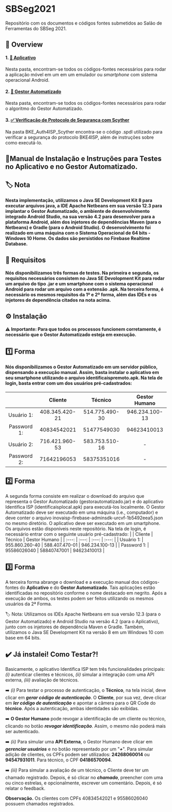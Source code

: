 # SBSeg2021
Repositório com os documentos e códigos fontes submetidos ao Salão de Ferramentas do SBSeg 2021.

## 📌 Overview
 #### 1. **<a href="https://github.com/anonymousgithub21/SBSeg2021/tree/master/Aplicativo"> 📱 Aplicativo </a>**

Nesta pasta, encontram-se todos os códigos-fontes necessários para rodar a aplicação móvel em um em um emulador ou _smartphone_ com sistema operacional Android.

#### 2.  **<a href="https://github.com/anonymousgithub21/SBSeg2021/tree/master/Gestor%20Automatizado"> 👷 Gestor Automatizado </a>**

Nesta pasta, encontram-se todos os códigos-fontes necessários para rodar o algoritmo do Gestor Automatizado.

#### 3. **<a href="https://github.com/anonymousgithub21/SBSeg2021/tree/master/BKE_Auth4ISP_Scyther"> ✅ Verificação de Protocolo de Segurança com Scyther </a>**

Na pasta BKE_Auth4ISP_Scyther encontra-se o código .spdl utilizado para verificar a segurança do protocolo BKE4ISP, além de instruções sobre como executá-lo.


## 📝Manual de Instalação e Instruções para Testes no Aplicativo e no Gestor Automatizado.

## **🏷️ Nota** 
#### Nesta implementação, utilizamos o Java SE Development Kit 8 para executar arquivos java, a IDE Apache Netbeans em sua versão 12.3 para implantar o Gestor Automatizado, o ambiente de desenvolvimento integrado Android Studio, na sua versão 4.2 para desenvolver para a plataforma Android, além dos  injetores de dependências Maven (para o Netbeans) e Gradle (para o Android Studio). O desenvolvimento foi realizado em uma máquina com o Sistema Operacional de 64 bits - Windows 10 Home. Os dados são persistidos no Firebase Realtime Database.

## **📝 Requisitos** 
#### Nós disponibilizamos três formas de testes. Na primeira e segunda, os requisitos necessários consistem no Java SE Devolopment Kit para rodar um arquivo do tipo .jar e um smartphone com o sistema operacional Android para rodar um arquivo com a extensão .apk. Na terceira forma, é necessário os mesmos requisitos da 1º e 2º forma, além das IDEs e os injetores de dependência citados na nota acima.

## **⚙️ Instalação**
#### **⚠️ Importante**: Para que todos os processos funcionem corretamente, é necessário que o **Gestor Automatizado** esteja **em execução**.

## **1️⃣ Forma** 
#### Nós disponibilizamos o Gestor Automatizado em um servidor público, dispensando a execução manual. Assim, basta instalar o aplicativo em seu smartphone utilizando o arquivo identificaispremoto.apk. Na tela de login, basta entrar com um dos usuários pré-cadastrados:
|              |  Cliente       |    Técnico       | Gestor Humano   |
| :---:        |     :---:      |         :---:    |  :---:   |
| Usuário 1:   | 408.345.420-21 | 514.775.490-30   |  946.234.100-13 |
| Password 1:  | 40834542021    | 51477549030      |  94623410013    |
| Usuário 2:   | 716.421.960-53 | 583.753.510-16   |  - |
| Password 2:  | 71642196053    | 58375351016      |  - |


## 2️⃣ **Forma** 
A segunda forma consiste em realizar o download do arquivo que representa o Gestor Automatizado (gestorautomatizado.jar) e do aplicativo Identifica ISP (identificaisplocal.apk) para executá-los localmente. O Gestor Automatizado deve ser executado em uma máquina (i.e., computador) e deve conter o arquivo inovaisp-firebase-adminsdk-urcvf-1b5492eea5.json no mesmo diretório. O aplicativo deve ser executado em um smartphone. Os arquivos estão disponíveis neste repositório. Na tela de login, é necessário entrar com o seguinte usuário pré-cadastrado:
|              |  Cliente       |    Técnico       | Gestor Humano   |
| :---:        |     :---:      |         :---:    |  :---:   |
| Usuário 1:   | 955.860.260-40 | 588.407.470-01   |  946.234.100-13 |
| Password 1:  | 95586026040    | 58840747001      |  94623410013    |


## 3️⃣ **Forma**
A terceira forma abrange o download e a execução manual dos códigos-fontes do **Aplicativo** e do **Gestor Automatizado**. Tais aplicações estão identificadas no repositório conforme o nome destacado em negrito. Após a execução de ambos, os testes podem ser feitos utilizando os mesmos usuários da 2ª Forma.

🏷️ Nota: Utilizamos os IDEs Apache Netbeans em sua versão 12.3 (para o Gestor Automatizado) e Android Studio na versão 4.2 (para o Aplicativo), junto com os injetores de dependência Maven e Gradle. Também, utilizamos o Java SE Development Kit na versão 8 em um Windows 10 com base em 64 bits.

## ✔️ Já instalei! Como Testar?!

Basicamente,  o aplicativo Identifica ISP tem três funcionalidades principais: _(i)_ autenticar clientes e técnicos, _(ii)_ simular a integração com uma API externa, _(iii)_ avaliação de técnicos.

➡️ _(i)_ Para testar o processo de autenticação, o **Técnico**, na tela inicial, deve clicar em _**gerar código de autenticação**_. O **Cliente**, por sua vez, deve clicar em _**ler código de autenticação**_ e apontar a câmera para o QR Code do **técnico**. Após a autenticação, ambas identidades são exibidas. 

➡️ **O Gestor Humano** pode revogar a identificação de um cliente ou técnico, clicando no botão _**revogar identificação**_. Assim, o mesmo não poderá mais ser autenticado.

➡️ _(ii)_ Para simular uma **API Externa**, o Gestor Humano deve clicar em _**gerenciar usuários**_ e no botão representado por um "_**+**_". Para simular adição de clientes, os CPFs podem ser utilizados:  **24268060014** ou **94547931011**. Para técnico, o CPF **04186570094**.

➡️ _(iii)_ Para simular a avaliação de um técnico, o Cliente deve ter um chamado registrado. Depois, é só clicar no **_chamado_**, preencher com uma ou cinco estrelas, e opcionalmente, escrever um comentário. Depois, é só relatar o feedback.

**Observação.** Os clientes com CPFs 40834542021 e 95586026040 possuem chamados registrados.
